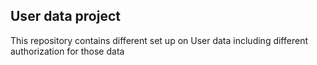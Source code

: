 ## User data project
This repository contains different set up on User data including different authorization for those data
